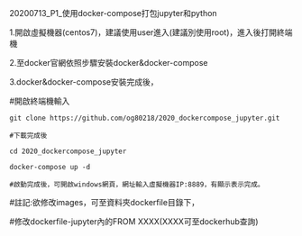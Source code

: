 20200713_P1_使用docker-compose打包jupyter和python

1.開啟虛擬機器(centos7)，建議使用user進入(建議別使用root)，進入後打開終端機

2.至docker官網依照步驟安裝docker&docker-compose

3.docker&docker-compose安裝完成後，

  #開啟終端機輸入
  
    git clone https://github.com/og80218/2020_dockercompose_jupyter.git
	
	#下載完成後
	
	cd 2020_dockercompose_jupyter
	
	docker-compose up -d
	
	#啟動完成後，可開啟windows網頁，網址輸入虛擬機器IP:8889，有顯示表示完成。
	
	
#註記:欲修改images，可至資料夾dockerfile目錄下，

#修改dockerfile-jupyter內的FROM XXXX(XXXX可至dockerhub查詢)